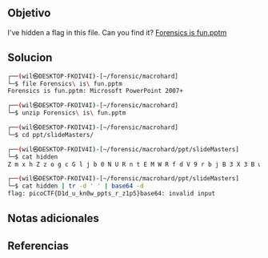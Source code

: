 ## Objetivo
I've hidden a flag in this file. Can you find it? [Forensics is fun.pptm](https://mercury.picoctf.net/static/52da699e0f203321c7c90ab56ea912d8/Forensics%20is%20fun.pptm)
## Solucion

```bash
┌──(wil㉿DESKTOP-FKOIV4I)-[~/forensic/macrohard]
└─$ file Forensics\ is\ fun.pptm
Forensics is fun.pptm: Microsoft PowerPoint 2007+

┌──(wil㉿DESKTOP-FKOIV4I)-[~/forensic/macrohard]
└─$ unzip Forensics\ is\ fun.pptm

┌──(wil㉿DESKTOP-FKOIV4I)-[~/forensic/macrohard]
└─$ cd ppt/slideMasters/

┌──(wil㉿DESKTOP-FKOIV4I)-[~/forensic/macrohard/ppt/slideMasters]
└─$ cat hidden
Z m x h Z z o g c G l j b 0 N U R n t E M W R f d V 9 r b j B 3 X 3 B w d H N f c l 9 6 M X A 1 f Q

┌──(wil㉿DESKTOP-FKOIV4I)-[~/forensic/macrohard/ppt/slideMasters]
└─$ cat hidden | tr -d ' ' | base64 -d
flag: picoCTF{D1d_u_kn0w_ppts_r_z1p5}base64: invalid input


```

## Notas adicionales
## Referencias